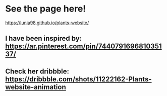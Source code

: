 # See the page here! 

https://lunia98.github.io/plants-website/

## I have been inspired by: https://ar.pinterest.com/pin/744079169681035137/ 

## Check her dribbble: https://dribbble.com/shots/11222162-Plants-website-animation
